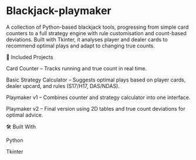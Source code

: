 # Blackjack-playmaker
A collection of Python-based blackjack tools, progressing from simple card counters to a full strategy engine with rule customisation and count-based deviations. Built with Tkinter, it analyses player and dealer cards to recommend optimal plays and adapt to changing true counts.

📘 Included Projects

Card Counter – Tracks running and true count in real time.

Basic Strategy Calculator – Suggests optimal plays based on player cards, dealer upcard, and rules (S17/H17, DAS/NDAS).

Playmaker v1 – Combines counter and strategy calculator into one interface.

Playmaker v2 – Final version using 2D tables and true count deviations for optimal advice.

🛠 Built With

Python

Tkinter
